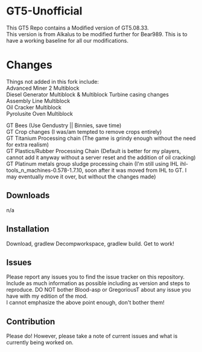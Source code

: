 # GT5-Unofficial  
This GT5 Repo contains a Modified version of GT5.08.33.  
This version is from Alkalus to be modified further for Bear989.
This is to have a working baseline for all our modifications.

# Changes  
Things not added in this fork include:  
Advanced Miner 2 Multiblock  
Diesel Generator Multiblock & Multiblock Turbine casing changes  
Assembly Line Multiblock  
Oil Cracker Multiblock  
Pyrolusite Oven Multiblock  
  
GT Bees (Use Gendustry || Binnies, save time)  
GT Crop changes (I was/am tempted to remove crops entirely)  
GT Titanium Processing chain (The game is grindy enough without the need for extra realism)  
GT Plastics/Rubber Processing Chain (Default is better for my players, cannot add it anyway without a server reset and the addition of oil cracking)  
GT Platinum metals group sludge processing chain (I'm still using IHL ihl-tools_n_machines-0.578-1.7.10, soon after it was moved from IHL to GT. I may eventually move it over, but without the changes made)  

## Downloads

n/a

## Installation

Download, gradlew Decompworkspace, gradlew build. Get to work!

## Issues

Please report any issues you to find the issue tracker on this repository.   
Include as much information as possible including as version and steps to reproduce.
DO NOT bother Blood-asp or GregoriousT about any issue you have with my edition of the mod.  
I cannot emphasize the above point enough, don't bother them!  

## Contribution

Please do! However, please take a note of current issues and what is currently being worked on.
